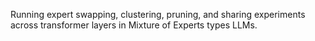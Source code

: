 Running expert swapping, clustering, pruning, and sharing experiments across transformer layers in Mixture of Experts types LLMs.
